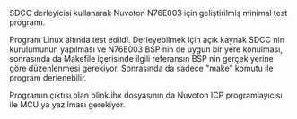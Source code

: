 SDCC derleyicisi kullanarak Nuvoton N76E003 için geliştirilmiş minimal test programı.

Program Linux altında test edildi. Derleyebilmek için açık kaynak SDCC nin kurulumunun yapılması ve
N76E003 BSP nin de uygun bir yere konulması, sonrasında da Makefile içerisinde ilgili referansın BSP nin
gerçek yerine göre düzenlenmesi gerekiyor. Sonrasında da sadece "make" komutu ile program derlenebilir.

Programın çıktısı olan blink.ihx dosyasının da Nuvoton ICP programlayıcısı ile MCU ya yazılması gerekiyor.
